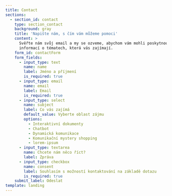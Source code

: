 ```yaml
---
title: Contact
sections:
  - section_id: contact
    type: section_contact
    background: gray
    title: 'Napište nám, s čím vám můžeme pomoci'
    content: >
      Svěřte nám svůj email a my se ozveme, abychom vám mohli poskytnout maximum
      informací o tématech, která vás zajímají.
    form_id: contactForm
    form_fields:
      - input_type: text
        name: name
        label: Jméno a příjmení
        is_required: true
      - input_type: email
        name: email
        label: Email
        is_required: true
      - input_type: select
        name: subject
        label: Co vás zajímá
        default_value: Vyberte oblast zájmu
        options:
          - Interaktivní dokumenty
          - Chatbot
          - Dynamická komunikace
          - Komunikační mystery shopping
          - lorem-ipsum
      - input_type: textarea
        name: Chcete nám něco říct?
        label: Zpráva
      - input_type: checkbox
        name: consent
        label: Souhlasím s možností kontaktování na základě dotazu
        is_required: true
    submit_label: Odeslat
template: landing
---
```


